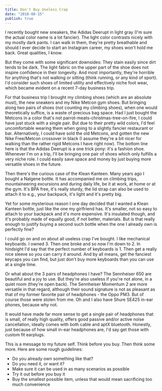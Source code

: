 ```yaml
---
title: Don't Buy Useless Crap
date: "2018-08-15"
publish: true
---
```


I recently bought new sneakers, the Adidas Deerupt in light gray (I'm sure the actual color name is a lot fancier). The light color contrasts nicely with my mostly dark pants. I can walk in them, they're pretty breathable and should I ever decide to start an Instagram career, my shoes won't hold me back. Great qualities, I know.

But they come with some significant downsides: They stain easily since dirt tends to be dark. The light fabric on the upper part of the shoe does not inspire confidence in their longevity. And most importantly, they're horrible for anything that's not walking or sitting (think running, or any kind of sport). I'd consider such shoes of limited utility and effectively niche foot wear, which became evident on a recent 7-day business trip.

For that business trip I brought my climbing shoes (which are an absolute must), the new sneakers and my Nike Metcon gym shoes. But bringing along two pairs of shoes (not counting my climbing shoes), when one would theoretically suffice, is a waste of precious bag space. Had I just bought the Metcons in a color that's not parrot-meats-christmas-tree-on-fire, I could have just stuck with a single pair. But due to their pretty wild colors, I'd feel uncomfortable wearing them when going to a slightly fancier restaurant or bar. Alternatively, I could have sold the old Metcons, and gotten the new Nike Free/Metcon crossover in black (I assume they're a bit nicer for walking than the rather rigid Metcons I have right now). The bottom line here is that the Adidas Deerupt is a one trick pony: it's a fashion shoe. Whenever I'm on a trip, I'll be bringing one pair of shoes which only fulfills a very niche role. I could easily save space and money by just buying more versatile shoes in the future.

Then there's the curious case of the Klean Kanteen. Many years ago I bought a Nalgene bottle. It has accompanied me on climbing trips, mountaineering excursions and during daily life, be it at work, at home or at the gym. It's BPA free, it's really sturdy, the lid strap can also be used to attach it to e.g., your backpack, it's light and it's pretty big.

Yet for some mysterious reason I one day decided that I wanted a Klean Kanteen bottle, just like the one my girlfriend has. It's smaller, not so easy to attach to your backpack and it's more expensive. It's insulated though, and it's probably made of equally good, if not better, materials. But is that really enough to justify buying a second such bottle when the one I already own is perfectly fine?

I could go on and on about all useless crap I've bought. I like mechanical keyboards. I owned 3. Then one broke and so now I'm down to 2. In hindsight I'd say that the perfect number of keyboards is 1. Then get a really nice sleeve so you can carry it around. And by all means, get the fanciest keycaps you can find, but just don't buy more keyboards than you can use at a single time.

Or what about the 3 pairs of headphones I have? The Sennheiser 650 are beautiful and a joy to use. But they're also useless if you're not alone, in a quiet room (they're open back). The Sennheiser Momentum 2 are more versatile in that regard, although their sound signature is not as pleasant as that of my former favorite pair of headphones - the Oppo PM3. But of course those were stolen from me. Oh and I also have Shure SE425 in-ear phones, because why not.

It would have made far more sense to get a single pair of headphones that is small, of really high quality, offers good passive and/or active noise cancellation, ideally comes with both cable and aptX bluetooth. Honestly, just because of how small in-ear headphones are, I'd say get those with custom fit earplugs.

This is a message to my future self. Think before you buy. Then think some more. Here are some rough guidelines:

- Do you already own something like that?
- Do you need it, or want it?
- Make sure it can be used in as many scenarios as possible
- Try it out before you buy it
- Buy the smallest possible item, unless that would mean sacrificing too much convenience

